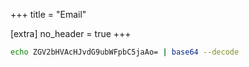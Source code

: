 +++
title = "Email"

[extra]
no_header = true
+++

```sh
echo ZGV2bHVAcHJvdG9ubWFpbC5jaAo= | base64 --decode
```
